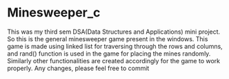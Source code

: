 # Minesweeper_c

This was my third sem DSA(Data Structures and Applications) mini project. So this is the general minesweeper game present in the windows.
This game is made using linked list for traversing through the rows and columns, and rand() function is used in the game for placing the mines randomly. Similarly other functionalities are created accordingly for the game to work properly.
Any changes, please feel free to commit
